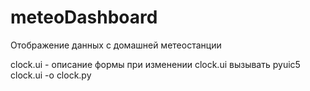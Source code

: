 # meteoDashboard
Отображение данных с домашней метеостанции

clock.ui - описание формы
при изменении clock.ui вызывать pyuic5 clock.ui -o clock.py

